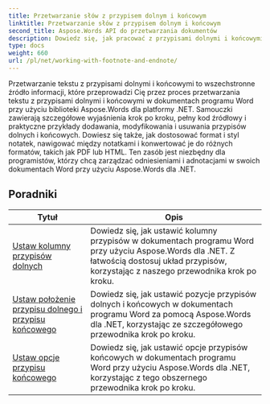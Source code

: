 ```yaml
---
title: Przetwarzanie słów z przypisem dolnym i końcowym
linktitle: Przetwarzanie słów z przypisem dolnym i końcowym
second_title: Aspose.Words API do przetwarzania dokumentów
description: Dowiedz się, jak pracować z przypisami dolnymi i końcowymi w dokumentach programu Word za pomocą Aspose.Words dla .NET. Szczegółowe tutoriale i praktyczne przykłady.
type: docs
weight: 660
url: /pl/net/working-with-footnote-and-endnote/
---
```

Przetwarzanie tekstu z przypisami dolnymi i końcowymi to wszechstronne źródło informacji, które przeprowadzi Cię przez proces przetwarzania tekstu z przypisami dolnymi i końcowymi w dokumentach programu Word przy użyciu biblioteki Aspose.Words dla platformy .NET. Samouczki zawierają szczegółowe wyjaśnienia krok po kroku, pełny kod źródłowy i praktyczne przykłady dodawania, modyfikowania i usuwania przypisów dolnych i końcowych. Dowiesz się także, jak dostosować format i styl notatek, nawigować między notatkami i konwertować je do różnych formatów, takich jak PDF lub HTML. Ten zasób jest niezbędny dla programistów, którzy chcą zarządzać odniesieniami i adnotacjami w swoich dokumentach Word przy użyciu Aspose.Words dla .NET.

 ## Poradniki
| Tytuł | Opis |
| --- | --- |
| [Ustaw kolumny przypisów dolnych](./set-foot-note-columns/) | Dowiedz się, jak ustawić kolumny przypisów w dokumentach programu Word przy użyciu Aspose.Words dla .NET. Z łatwością dostosuj układ przypisów, korzystając z naszego przewodnika krok po kroku. |
| [Ustaw położenie przypisu dolnego i przypisu końcowego](./set-footnote-and-end-note-position/) | Dowiedz się, jak ustawić pozycje przypisów dolnych i końcowych w dokumentach programu Word za pomocą Aspose.Words dla .NET, korzystając ze szczegółowego przewodnika krok po kroku. |
| [Ustaw opcje przypisu końcowego](./set-endnote-options/) | Dowiedz się, jak ustawić opcje przypisów końcowych w dokumentach programu Word przy użyciu Aspose.Words dla .NET, korzystając z tego obszernego przewodnika krok po kroku. |